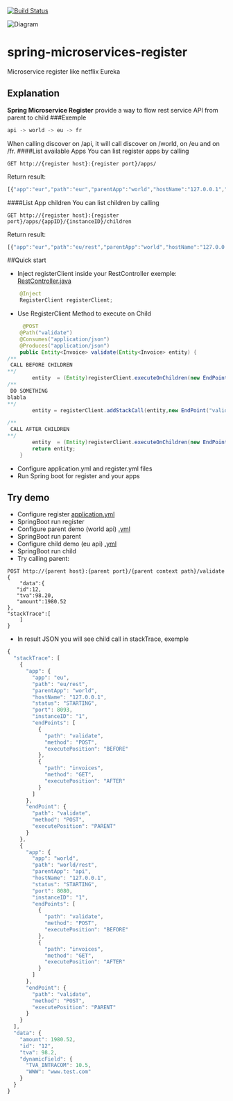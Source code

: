 [![Build Status](https://travis-ci.org/fstn/spring-microservices-register.svg?branch=master)](https://travis-ci.org/fstn/spring-microservices-register)

![Diagram](http://img15.hostingpics.net/pics/461066Springmicroservice.png)

# spring-microservices-register
Microservice register like netflix Eureka
## Explanation

**Spring Microservice Register** provide a way to flow rest service API from parent to child
###Exemple
```javascript
api -> world -> eu -> fr
```
When calling discover on  /api, it will call discover on /world, on /eu and on /fr.
####List available Apps
You can list register apps by calling 
```CURL
GET http://{register host}:{register port}/apps/
```
Return result:
```javascript
[{"app":"eur","path":"eur","parentApp":"world","hostName":"127.0.0.1","status":"STARTING","port":8093,"instanceID":"1","endPoints":[{"path":"validateInvoice","method":"POST"}]},{"app":"world","path":"world","parentApp":"api","hostName":"127.0.0.1","status":"STARTING","port":8080,"instanceID":"1","endPoints":[{"path":"validateInvoice","method":"POST"}]}]
```
####List App children
You can list children by calling 
```CURL
GET http://{register host}:{register port}/apps/{appID}/{instanceID}/children
```
Return result:
```javascript
[{"app":"eur","path":"eu/rest","parentApp":"world","hostName":"127.0.0.1","status":"STARTING","port":8093,"instanceID":"1","endPoints":[{"path":"validateInvoice","method":"POST"},{"path":"invoices","method":"GET"}]}]
```

##Quick start
* Inject registerClient inside your RestController exemple: [RestController.java](https://github.com/fstn/spring-microservices-register/blob/master/microservices-demo-child/src/main/java/com/microServices/rest/RestController.java)

```java
    @Inject
    RegisterClient registerClient;
```
* Use RegisterClient Method to execute on Child

```java
     @POST
    @Path("validate")
    @Consumes("application/json")
    @Produces("application/json")
    public Entity<Invoice> validate(Entity<Invoice> entity) {
/**
 CALL BEFORE CHILDREN
**/
        entity  = (Entity)registerClient.executeOnChildren(new EndPoint("validate", HttpMethod.POST, EndPoint.ExecutePosition.BEFORE),entity,new GenericType<Entity<Invoice>>(){});
/**
 DO SOMETHING
blabla
**/
        entity = registerClient.addStackCall(entity,new EndPoint("validate",HttpMethod.POST,EndPoint.ExecutePosition.PARENT));

/**
 CALL AFTER CHILDREN
**/
        entity  = (Entity)registerClient.executeOnChildren(new EndPoint("validate", HttpMethod.POST,EndPoint.ExecutePosition.AFTER),entity,new GenericType<Entity<Invoice>>(){});
        return entity;
    }
```
* Configure application.yml and register.yml files
* Run Spring boot for register and your apps

## Try demo

* Configure register [application.yml](https://github.com/fstn/spring-microservices-register/blob/master/microservices-registrer/src/main/resources/application.yml)
* SpringBoot run register
* Configure parent demo (world api) [.yml](https://github.com/fstn/spring-microservices-register/tree/master/microservices-demo-parent/src/main/resources)
* SpringBoot run parent
* Configure child demo (eu api) [.yml](https://github.com/fstn/spring-microservices-register/tree/master/microservices-demo-child/src/main/resources)
* SpringBoot run child
* Try calling parent:

```CURL
POST http://{parent host}:{parent port}/{parent context path}/validate
{
    "data":{  
   "id":12,
   "tva":98.20,
   "amount":1980.52
},
"stackTrace":[
    ]
}
```
* In result JSON you will see child call in stackTrace, exemple

```javascript
{
  "stackTrace": [
    {
      "app": {
        "app": "eu",
        "path": "eu/rest",
        "parentApp": "world",
        "hostName": "127.0.0.1",
        "status": "STARTING",
        "port": 8093,
        "instanceID": "1",
        "endPoints": [
          {
            "path": "validate",
            "method": "POST",
            "executePosition": "BEFORE"
          },
          {
            "path": "invoices",
            "method": "GET",
            "executePosition": "AFTER"
          }
        ]
      },
      "endPoint": {
        "path": "validate",
        "method": "POST",
        "executePosition": "PARENT"
      }
    },
    {
      "app": {
        "app": "world",
        "path": "world/rest",
        "parentApp": "api",
        "hostName": "127.0.0.1",
        "status": "STARTING",
        "port": 8080,
        "instanceID": "1",
        "endPoints": [
          {
            "path": "validate",
            "method": "POST",
            "executePosition": "BEFORE"
          },
          {
            "path": "invoices",
            "method": "GET",
            "executePosition": "AFTER"
          }
        ]
      },
      "endPoint": {
        "path": "validate",
        "method": "POST",
        "executePosition": "PARENT"
      }
    }
  ],
  "data": {
    "amount": 1980.52,
    "id": "12",
    "tva": 98.2,
    "dynamicField": {
      "TVA_INTRACOM": 10.5,
      "WWW": "www.test.com"
    }
  }
}
```


